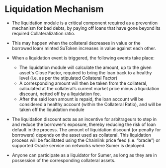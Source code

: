 # Liquidation Mechanism

* The liquidation module is a critical component required as a prevention mechanism for bad debts, by paying off loans that have gone beyond its required Collateralization ratio.&#x20;
* This may happen when the collateral decreases in value or the borrowed loan/ minted SuToken increases in value against each other.&#x20;
*   When a liquidation event is triggered, the following events take place:&#x20;

    * The liquidation module will calculate the amount, up to the given asset's Close Factor, required to bring the loan back to a healthy level (i.e. as per the stipulated Collateral Factor)&#x20;
    * A corresponding amount will then be taken from the collateral, calculated at the collateral’s current market price minus a liquidation discount, netted off by a liquidation fee.&#x20;
    * After the said loan amount is repaid, the loan account will be considered a healthy account (within the Collateral Ratio), and will be taken off the liquidation module&#x20;


* The liquidation discount acts as an incentive for arbitrageurs to step in and reduce the borrower’s exposure, thereby reducing the risk of loan default in the process. The amount of liquidation discount (or penalty for borrowers) depends on the asset used as collateral. This liquidation process will be facilitated using the Chainlink price feed (i.e. “oracle”) or supported Oracle service on networks where Sumer is deployed.
* Anyone can participate as a liquidator for Sumer, as long as they are in possession of the corresponding collateral assets.
